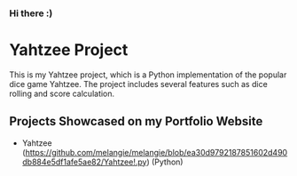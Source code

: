 ### Hi there :)

# Yahtzee Project

This is my Yahtzee project, which is a Python implementation of the popular dice game Yahtzee. 
The project includes several features such as dice rolling and score calculation. 

## Projects Showcased on my Portfolio Website

- Yahtzee (https://github.com/melangie/melangie/blob/ea30d9792187851602d490db884e5df1afe5ae82/Yahtzee!.py) (Python)
